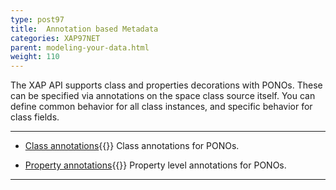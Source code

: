 ```yaml
---
type: post97
title:  Annotation based Metadata
categories: XAP97NET
parent: modeling-your-data.html
weight: 110
---
```




The XAP API supports class  and properties decorations with PONOs. These can be specified via annotations on the space class source itself. You can define common behavior for all class instances, and specific behavior for class fields.

<hr/>


- [Class annotations](./pono-class-annotations.html){{<wbr>}}
Class annotations for PONOs.


- [Property annotations](./pono-attribute-annotations.html){{<wbr>}}
Property level annotations for PONOs.

<hr/>

